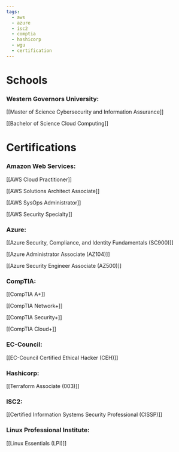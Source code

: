 ```yaml
---
tags:
  - aws
  - azure
  - isc2
  - comptia
  - hashicorp
  - wgu
  - certification
---
```

# Schools
### Western Governors University:

[[Master of Science Cybersecurity and Information Assurance]]

[[Bachelor of Science Cloud Computing]]

# Certifications

### Amazon Web Services:

[[AWS Cloud Practitioner]]

[[AWS Solutions Architect Associate]]

[[AWS SysOps Administrator]]

[[AWS Security Specialty]]

### Azure:

[[Azure Security, Compliance, and Identity Fundamentals (SC900)]]

[[Azure Administrator Associate (AZ104)]]

[[Azure Security Engineer Associate (AZ500)]]

### CompTIA:

[[CompTIA A+]]

[[CompTIA Network+]]

[[CompTIA Security+]]

[[CompTIA Cloud+]]

### EC-Council:

[[EC-Council Certified Ethical Hacker (CEH)]]

### Hashicorp:

[[Terraform Associate (003)]]

### ISC2:

[[Certified Information Systems Security Professional (CISSP)]]

### Linux Professional Institute:

[[Linux Essentials (LPI)]]




